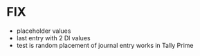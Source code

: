 # FIX

- placeholder values
- last entry with 2 Dl values
- test is random placement of journal entry works in Tally Prime
